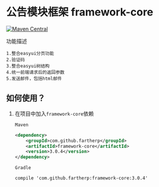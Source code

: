 # 公告模块框架 framework-core
[![Maven Central](https://maven-badges.herokuapp.com/maven-central/com.github.fartherp/framework-core/badge.svg)](https://maven-badges.herokuapp.com/maven-central/com.github.fartherp/framework-core/)

功能描述

```
1.整合easyui分页功能
2.验证码
3.整合easyui树结构
4.统一前端请求后的返回参数
5.发送邮件，包括html邮件
```

## 如何使用？
1. 在项目中加入```framework-core```依赖

    ```Maven```
    ``` xml
    <dependency>
        <groupId>com.github.fartherp</groupId>
        <artifactId>framework-core</artifactId>
        <version>3.0.4</version>
    </dependency>
    ```
    ```Gradle```
    ```
    compile 'com.github.fartherp:framework-core:3.0.4'
    ```
